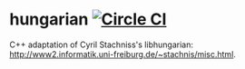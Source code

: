 # hungarian [![Circle CI](https://circleci.com/gh/RoboJackets/hungarian.svg?style=svg)](https://circleci.com/gh/RoboJackets/hungarian)

C++ adaptation of Cyril Stachniss's libhungarian: http://www2.informatik.uni-freiburg.de/~stachnis/misc.html.
